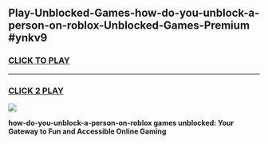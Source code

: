 
## Play-Unblocked-Games-how-do-you-unblock-a-person-on-roblox-Unblocked-Games-Premium #ynkv9
<h3>
<a href="https://premium.freeplayer.one?title=how-do-you-unblock-a-person-on-roblox&ref=12M">CLICK TO PLAY</a></h3>
<hr>

<h3>
<a href="https://premium.freeplayer.one?title=how-do-you-unblock-a-person-on-roblox&ref=12M">CLICK 2 PLAY</a>
  
</h3>

<a href="https://premium.freeplayer.one?title=how-do-you-unblock-a-person-on-roblox&ref=12M"><img src="https://clearcache.store/games.png"></a>


**how-do-you-unblock-a-person-on-roblox games unblocked: Your Gateway to Fun and Accessible Online Gaming**
